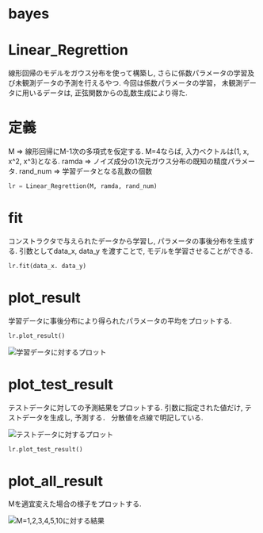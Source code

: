 # bayes
# Linear_Regrettion
線形回帰のモデルをガウス分布を使って構築し, さらに係数パラメータの学習及び未観測データの予測を行えるやつ. 
今回は係数パラメータの学習， 未観測データに用いるデータは, 正弦関数からの乱数生成により得た. 

# 定義
M => 線形回帰にM-1次の多項式を仮定する. M=4ならば, 入力ベクトルは(1, x, x^2, x^3)となる.
ramda => ノイズ成分の1次元ガウス分布の既知の精度パラメータ.
rand_num => 学習データとなる乱数の個数 

```python
lr = Linear_Regrettion(M, ramda, rand_num)
```

# fit
コンストラクタで与えられたデータから学習し, パラメータの事後分布を生成する. 引数としてdata_x, data_y を渡すことで, モデルを学習させることができる. 

```python
lr.fit(data_x. data_y)
```

# plot_result
学習データに事後分布により得られたパラメータの平均をプロットする.

```python
lr.plot_result()
```

![学習データに対するプロット](https://user-images.githubusercontent.com/37444351/44082963-c043be52-9fed-11e8-9991-650293235d91.png)

# plot_test_result
テストデータに対しての予測結果をプロットする. 
引数に指定された値だけ, テストデータを生成し, 予測する．
分散値を点線で明記している.

![テストデータに対するプロット](https://user-images.githubusercontent.com/37444351/44082991-cd18b1fa-9fed-11e8-859a-8f6536d36dc6.png)

```python
lr.plot_test_result()
```

# plot_all_result
Mを適宜変えた場合の様子をプロットする.

![M=1,2,3,4,5,10に対する結果](https://user-images.githubusercontent.com/37444351/44629326-68945c80-a988-11e8-8f61-ab5b70aba127.png)
